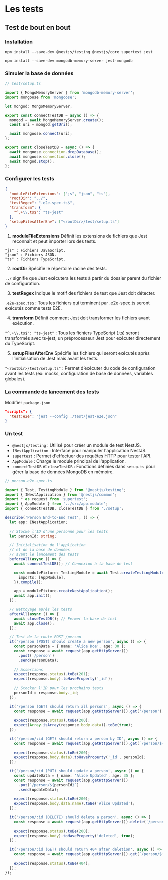 # Les tests

## Test de bout en bout

### Installation

```shell
npm install --save-dev @nestjs/testing @nestjs/core supertest jest

npm install --save-dev mongodb-memory-server jest-mongodb
```

### Simuler la base de données

```typescript
// test/setup.ts

import { MongoMemoryServer } from 'mongodb-memory-server';
import mongoose from 'mongoose';

let mongod: MongoMemoryServer;

export const connectTestDB = async () => {
  mongod = await MongoMemoryServer.create();
  const uri = mongod.getUri();

  await mongoose.connect(uri);
};

export const closeTestDB = async () => {
  await mongoose.connection.dropDatabase();
  await mongoose.connection.close();
  await mongod.stop();
};

```

### Configurer les tests

```json
{
  "moduleFileExtensions": ["js", "json", "ts"],
  "rootDir": "../",
  "testRegex": ".e2e-spec.ts$",
  "transform": {
    "^.+\\.ts$": "ts-jest"
  },
  "setupFilesAfterEnv": ["<rootDir>/test/setup.ts"]
}
```

1. **moduleFileExtensions**
   Définit les extensions de fichiers que Jest reconnaît et peut importer lors des tests.

```
"js" : Fichiers JavaScript.
"json" : Fichiers JSON.
"ts" : Fichiers TypeScript.
```


2. **rootDir**
   Spécifie le répertoire racine des tests.

`../` signifie que Jest exécutera les tests à partir du dossier parent du fichier de configuration.

3. **testRegex**
   Indique le motif des fichiers de test que Jest doit détecter.

`.e2e-spec.ts$` : Tous les fichiers qui terminent par .e2e-spec.ts seront exécutés comme tests E2E.

4. **transform**
   Définit comment Jest doit transformer les fichiers avant exécution.

`"^.+\\.ts$": "ts-jest"` : Tous les fichiers TypeScript (.ts) seront transformés avec ts-jest, un préprocesseur Jest pour exécuter directement du TypeScript.

5. **setupFilesAfterEnv**
   Spécifie les fichiers qui seront exécutés après l’initialisation de Jest mais avant les tests.

`"<rootDir>/test/setup.ts"` : Permet d’exécuter du code de configuration avant les tests (ex: mocks, configuration de base de données, variables globales).

### La commande de lancement des tests

Modifier `package.json`

```json
"scripts": {
  "test:e2e": "jest --config ./test/jest-e2e.json"
}
```

### Un test

- `@nestjs/testing` : Utilisé pour créer un module de test NestJS.
- `INestApplication` : Interface pour manipuler l'application NestJS.
- `supertest` : Permet d'effectuer des requêtes HTTP pour tester l'API.
- `AppModule` : Charge le module principal de l'application.
- `connectTestDB` et `closeTestDB` : Fonctions définies dans `setup.ts` pour gérer la base de données MongoDB en mémoire.

```typescript
// person-e2e.spec.ts

import { Test, TestingModule } from '@nestjs/testing';
import { INestApplication } from '@nestjs/common';
import * as request from 'supertest';
import { AppModule } from '../src/app.module';
import { connectTestDB, closeTestDB } from './setup';

describe('Person End-to-End Test', () => {
  let app: INestApplication;
  
  // Stocke l'ID d'une personne pour les tests
  let personId: string; 

  // Initialisation de l'application
  // et de la base de données 
  // avant le lancement des tests
  beforeAll(async () => {
    await connectTestDB(); // Connexion à la base de test

    const moduleFixture: TestingModule = await Test.createTestingModule({
      imports: [AppModule],
    }).compile();

    app = moduleFixture.createNestApplication();
    await app.init();
  });

  // Nettoyage après les tests
  afterAll(async () => {
    await closeTestDB(); // Fermer la base de test
    await app.close();
  });

  // Test de la route POST /person
  it('/person (POST) should create a new person', async () => {
    const personData = { name: 'Alice Doe', age: 30 };
    const response = await request(app.getHttpServer())
      .post('/person')
      .send(personData);
      
    // Assertions
    expect(response.status).toBe(201);
    expect(response.body).toHaveProperty('_id');
    
    // Stocker l'ID pour les prochains tests
    personId = response.body._id; 
  });

  it('/person (GET) should return all persons', async () => {
    const response = await request(app.getHttpServer()).get('/person');
    
    expect(response.status).toBe(200);
    expect(Array.isArray(response.body.data)).toBe(true);
  });

  it('/person/:id (GET) should return a person by ID', async () => {
    const response = await request(app.getHttpServer()).get(`/person/${personId}`);
    
    expect(response.status).toBe(200);
    expect(response.body.data).toHaveProperty('_id', personId);
  });

  it('/person/:id (PUT) should update a person', async () => {
    const updateData = { name: 'Alice Updated', age: 35 };
    const response = await request(app.getHttpServer())
      .put(`/person/${personId}`)
      .send(updateData);
    
    expect(response.status).toBe(200);
    expect(response.body.data.name).toBe('Alice Updated');
  });

  it('/person/:id (DELETE) should delete a person', async () => {
    const response = await request(app.getHttpServer()).delete(`/person/${personId}`);
    
    expect(response.status).toBe(200);
    expect(response.body).toHaveProperty('deleted', true);
  });

  it('/person/:id (GET) should return 404 after deletion', async () => {
    const response = await request(app.getHttpServer()).get(`/person/${personId}`);
    
    expect(response.status).toBe(404);
  });
});

```





